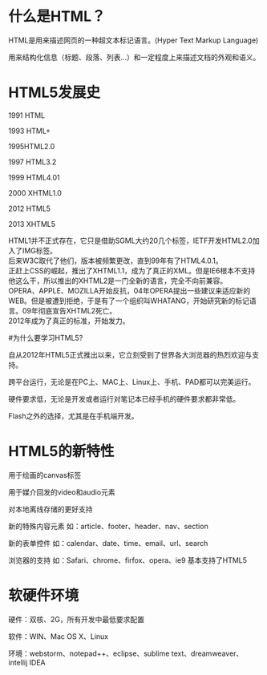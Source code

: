 # 什么是HTML？
<p>HTML是用来描述网页的一种超文本标记语言。(Hyper Text Markup Language)</p>
<p>用来结构化信息（标题、段落、列表…）和一定程度上来描述文档的外观和语义。</p>

# HTML5发展史
<p>1991 HTML</p>
<p>1993 HTML+</p>
<p>1995HTML2.0</p>
<p>1997 HTML3.2</p>
<p>1999 HTML4.01</p>
<p>2000 XHTML1.0</p>
<p>2012 HTML5</p>
<p>2013 XHTML5</p>
HTML1并不正式存在，它只是借助SGML大约20几个标签，IETF开发HTML2.0加入了IMG标签。<br>
后来W3C取代了他们，版本被频繁更改，直到99年有了HTML4.0.1。<br>
正赶上CSS的崛起，推出了XHTML1.1，成为了真正的XML。但是IE6根本不支持他这么干，所以推出的XHTML2是一门全新的语言，完全不向前兼容。<br>
OPERA、APPLE、MOZILLA开始反抗，04年OPERA提出一些建议来适应新的WEB。但是被遭到拒绝，于是有了一个组织叫WHATANG，开始研究新的标记语言。09年彻底宣告XHTML2死亡。<br>
2012年成为了真正的标准，开始发力。<br>

#为什么要学习HTML5?
<p>自从2012年HTML5正式推出以来，它立刻受到了世界各大浏览器的热烈欢迎与支持。</p>
<p>跨平台运行，无论是在PC上、MAC上、Linux上、手机、PAD都可以完美运行。</p>
<p>硬件要求低，无论是开发或者运行对笔记本已经手机的硬件要求都非常低。</p>
<p>Flash之外的选择，尤其是在手机端开发。</p>

# HTML5的新特性
<p>用于绘画的canvas标签</p>
<p>用于媒介回发的video和audio元素</p>
<p>对本地离线存储的更好支持</p>
<p>新的特殊内容元素 如：article、footer、header、nav、section</p>
<p>新的表单控件 如：calendar、date、time、email、url、search</p>
<p>浏览器的支持  如：Safari、chrome、firfox、opera、ie9 基本支持了HTML5</p>

# 软硬件环境
<p>硬件：双核、2G，所有开发中最低要求配置</p>
<p>软件：WIN、Mac OS X、Linux</p>
<p>环境：webstorm、notepad++、eclipse、sublime  text、dreamweaver、intellij IDEA</p>
